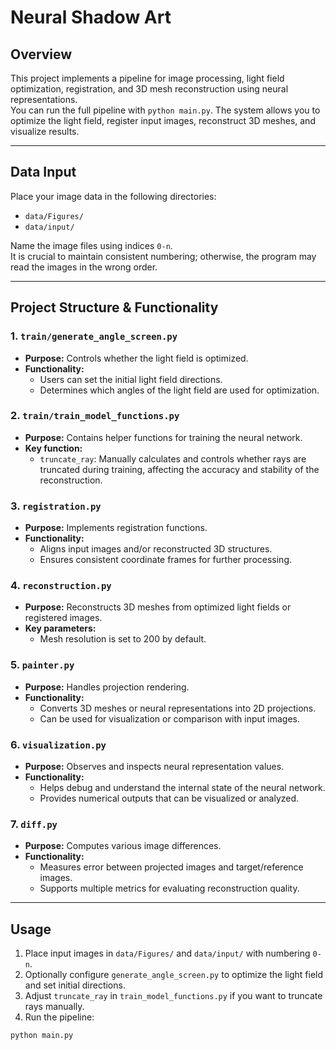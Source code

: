 # Neural Shadow Art

## Overview
This project implements a pipeline for image processing, light field optimization, registration, and 3D mesh reconstruction using neural representations.  
You can run the full pipeline with `python main.py`. The system allows you to optimize the light field, register input images, reconstruct 3D meshes, and visualize results.

---

## Data Input

Place your image data in the following directories:

- `data/Figures/`
- `data/input/`

Name the image files using indices `0-n`.  
It is crucial to maintain consistent numbering; otherwise, the program may read the images in the wrong order.

---

## Project Structure & Functionality

### 1. `train/generate_angle_screen.py`
- **Purpose:** Controls whether the light field is optimized.  
- **Functionality:**  
  - Users can set the initial light field directions.  
  - Determines which angles of the light field are used for optimization.

### 2. `train/train_model_functions.py`
- **Purpose:** Contains helper functions for training the neural network.  
- **Key function:**
  - `truncate_ray`: Manually calculates and controls whether rays are truncated during training, affecting the accuracy and stability of the reconstruction.

### 3. `registration.py`
- **Purpose:** Implements registration functions.  
- **Functionality:**  
  - Aligns input images and/or reconstructed 3D structures.  
  - Ensures consistent coordinate frames for further processing.

### 4. `reconstruction.py`
- **Purpose:** Reconstructs 3D meshes from optimized light fields or registered images.  
- **Key parameters:**  
  - Mesh resolution is set to 200 by default.

### 5. `painter.py`
- **Purpose:** Handles projection rendering.  
- **Functionality:**  
  - Converts 3D meshes or neural representations into 2D projections.  
  - Can be used for visualization or comparison with input images.

### 6. `visualization.py`
- **Purpose:** Observes and inspects neural representation values.  
- **Functionality:**  
  - Helps debug and understand the internal state of the neural network.  
  - Provides numerical outputs that can be visualized or analyzed.

### 7. `diff.py`
- **Purpose:** Computes various image differences.  
- **Functionality:**  
  - Measures error between projected images and target/reference images.  
  - Supports multiple metrics for evaluating reconstruction quality.

---

## Usage

1. Place input images in `data/Figures/` and `data/input/` with numbering `0-n`.  
2. Optionally configure `generate_angle_screen.py` to optimize the light field and set initial directions.  
3. Adjust `truncate_ray` in `train_model_functions.py` if you want to truncate rays manually.  
4. Run the pipeline:
```bash
python main.py
